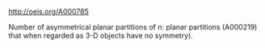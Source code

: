 http://oeis.org/A000785

Number of asymmetrical planar partitions of n: planar partitions (A000219) that when regarded as 3-D objects have no symmetry).
